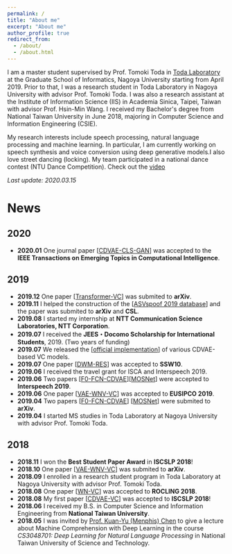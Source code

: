 ```yaml
---
permalink: /
title: "About me"
excerpt: "About me"
author_profile: true
redirect_from: 
  - /about/
  - /about.html
---
```


I am a master student supervised by Prof. Tomoki Toda in [Toda Laboratory](https://www.toda.is.i.nagoya-u.ac.jp/) at the Graduate School of Informatics, Nagoya University starting from April 2019. Prior to that, I was a research student in Toda Laboratory in Nagoya University with advisor Prof. Tomoki Toda. I was also a research assistant at the Institute of Information Science (IIS) in Academia Sinica, Taipei, Taiwan with advisor Prof. Hsin-Min Wang. I received my Bachelor's degree from National Taiwan University in June 2018, majoring in Computer Science and Information Engineering (CSIE).

My research interests include speech processing, natural language processing and machine learning. In particular, I am currently working on speech synthesis and voice conversion using deep generative models.I also love street dancing (locking). My team participated in a national dance contest (NTU Dance Competition). Check out the [video](https://www.youtube.com/watch?v=7kfGe7zuQ5g)

*Last update: 2020.03.15*

# News

## 2020

- **2020.01** One journal paper [[CDVAE-CLS-GAN](https://arxiv.org/pdf/2001.07849.pdf)] was accepted to the **IEEE Transactions on Emerging Topics in Computational Intelligence**.  

## 2019

- **2019.12** One paper [[Transformer-VC](https://arxiv.org/pdf/1912.06813.pdf)] was submited to **arXiv**.
- **2019.11** I helped the construction of the [[ASVspoof 2019 database](https://arxiv.org/abs/1911.01601)] and the paper was submited to **arXiv** and **CSL**.
- **2019.08** I started my internship at **NTT Communication Science Laboratories, NTT Corporation**.
- **2019.07** I received the **JEES・Docomo Scholarship for International Students**, 2019\. (Two years of funding)
- **2019.07** We released the [[official implementation](https://github.com/unilight/cdvae-vc)] of various CDVAE-based VC models.
- **2019.07** One paper [[DWM-RES](https://unilight.github.io/Publication-Demos/publications/ssw10/index.html)] was accepted to **SSW10**.
- **2019.06** I received the travel grant for ISCA and Interspeech 2019.
- **2019.06** Two papers [[F0-FCN-CDVAE](https://unilight.github.io/Publication-Demos/publications/f0-fcn-cdvae/index.html)][[MOSNet](https://arxiv.org/pdf/1904.08352)] were accepted to **Interspeech 2019**.
- **2019.06** One paper [[VAE-WNV-VC](https://unilight.github.io/VAE-WNV-VC-Demo/)] was accepted to **EUSIPCO 2019**.
- **2019.04** Two papers [[F0-FCN-CDVAE](https://arxiv.org/pdf/1905.00615)] [[MOSNet](https://arxiv.org/pdf/1904.08352)] were submited to **arXiv**.
- **2019.04** I started MS studies in Toda Laboratory at Nagoya University with advisor Prof. Tomoki Toda.  

## 2018

- **2018.11** I won the **Best Student Paper Award** in **ISCSLP 2018**!
- **2018.10** One paper [[VAE-WNV-VC](https://unilight.github.io/VAE-WNV-VC-Demo/)] was submited to **arXiv**.
- **2018.09** I enrolled in a research student program in Toda Laboratory at Nagoya University with advisor Prof. Tomoki Toda.
- **2018.08** One paper [[WN-VC](http://www.iis.sinica.edu.tw/papers/whm/21990-F.pdf)] was accepted to **ROCLING 2018**.
- **2018.08** My first paper [[CDVAE-VC](https://unilight.github.io/CDVAE-Demo/)] was accepted to **ISCSLP 2018**!
- **2018.06** I received my B.S. in Computer Science and Information Engineering from **National Taiwan University**.
- **2018.05** I was invited by [Prof. Kuan-Yu (Menphis) Chen](http://faculty.csie.ntust.edu.tw/~kychen/) to give a lecture about Machine Comprehension with Deep Learning in the course _CS3048701: Deep Learning for Natural Language Processing_ in National Taiwan University of Science and Technology.

